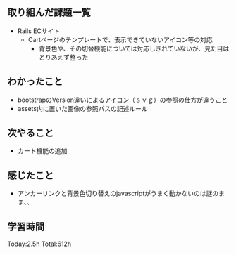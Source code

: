 ## 取り組んだ課題一覧
- Rails ECサイト
  - Cartページのテンプレートで、表示できていないアイコン等の対応
    - 背景色や、その切替機能については対応しきれていないが、見た目はとりあえず整った
  
## わかったこと
- bootstrapのVersion違いによるアイコン（ｓｖｇ）の参照の仕方が違うこと
- assets内に置いた画像の参照パスの記述ルール

## 次やること
- カート機能の追加
  
## 感じたこと
- アンカーリンクと背景色切り替えのjavascriptがうまく動かないのは謎のまま、、
  
## 学習時間
Today:2.5h
Total:612h

